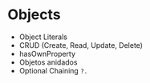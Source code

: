 # Objects

- Object Literals
- CRUD (Create, Read, Update, Delete)
- hasOwnProperty
- Objetos anidados
- Optional Chaining `?.`